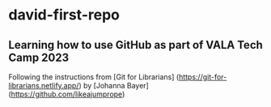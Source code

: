 # david-first-repo
## Learning how to use GitHub as part of VALA Tech Camp 2023

Following the instructions from [Git for Librarians] (https://git-for-librarians.netlify.app/) by [Johanna Bayer] (https://github.com/likeajumprope)

